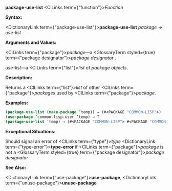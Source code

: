 **package-use-list** <ClLinks  term={"function"}><i>Function</i></ClLinks> 



**Syntax:** 



<DictionaryLink  term={"package-use-list"}><b>package-use-list</b></DictionaryLink> *package → use-list* 



**Arguments and Values:** 



<ClLinks  term={"package"}><i>package</i></ClLinks>—a <GlossaryTerm styled={true} term={"package designator"}><i>package designator</i></GlossaryTerm> . 



*use-list*—a <ClLinks  term={"list"}><i>list</i></ClLinks> of *package objects*. 







 



 



**Description:** 



Returns a <ClLinks  term={"list"}><i>list</i></ClLinks> of other <ClLinks  term={"package"}><i>packages</i></ClLinks> used by <ClLinks  term={"package"}><i>package</i></ClLinks>. 



**Examples:**
```lisp
(package-use-list (make-package ’temp)) → (#<PACKAGE "COMMON-LISP">) 
(use-package ’common-lisp-user ’temp) → T 
(package-use-list ’temp) → (#<PACKAGE "COMMON-LISP"> #<PACKAGE "COMMON-LISP-USER">) 
```
**Exceptional Situations:** 



Should signal an error of <ClLinks  term={"type"}><i>type</i></ClLinks> <DictionaryLink  term={"type-error"}><b>type-error</b></DictionaryLink> if <ClLinks  term={"package"}><i>package</i></ClLinks> is not a <GlossaryTerm styled={true} term={"package designator"}><i>package designator</i></GlossaryTerm> . 



**See Also:** 



<DictionaryLink  term={"use-package"}><b>use-package</b></DictionaryLink>, <DictionaryLink  term={"unuse-package"}><b>unuse-package</b></DictionaryLink> 



